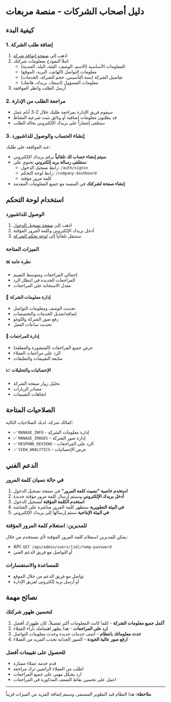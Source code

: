 # دليل أصحاب الشركات - منصة مربعات

## كيفية البدء

### 1. إضافة طلب الشركة
1. اذهب إلى [صفحة إضافة شركة](/add-company)
2. املأ النموذج بمعلومات شركتك:
   - المعلومات الأساسية (الاسم، الوصف، الفئة، البلد، المدينة)
   - معلومات التواصل (الهاتف، البريد، الموقع)
   - تفاصيل الشركة (سنة التأسيس، حجم الشركة، الخدمات)
   - معلومات المسؤول (اسمك، بريدك، هاتفك)
3. أرسل الطلب واتظر الموافقة

### 2. مراجعة الطلب من الإدارة
- سيقوم فريق الإدارة بمراجعة طلبك خلال 2-3 أيام عمل
- قد يطلبون معلومات إضافية أو وثائق تثبت شرعية النشاط
- ستتلقى إشعاراً على بريدك الإلكتروني بحالة الطلب

### 3. إنشاء الحساب والوصول للداشبورد
عند الموافقة على طلبك:
- **سيتم إنشاء حساب لك تلقائياً** برقم بريدك الإلكتروني
- **ستتلقى رسالة بريد إلكتروني** تحتوي على:
  - رابط تسجيل الدخول: `/auth/signin`
  - رابط لوحة التحكم: `/company-dashboard`
  - كلمة مرور مؤقتة
- **إنشاء صفحة لشركتك** في المنصة مع جميع المعلومات المقدمة

## استخدام لوحة التحكم

### الوصول للداشبورد
1. اذهب إلى [صفحة تسجيل الدخول](/auth/signin)
2. أدخل بريدك الإلكتروني وكلمة المرور المؤقتة
3. ستنتقل تلقائياً إلى [لوحة تحكم الشركة](/company-dashboard)

### الميزات المتاحة

#### 📊 نظرة عامة
- إجمالي المراجعات ومتوسط التقييم
- المراجعات الجديدة في انتظار الرد
- معدل الاستجابة على المراجعات

#### 🏢 إدارة معلومات الشركة
- تحديث الوصف ومعلومات التواصل
- إضافة/تعديل الخدمات والتخصصات
- رفع صور الشركة واللوغو
- تحديث ساعات العمل

#### 💬 إدارة المراجعات
- عرض جميع المراجعات (المنشورة والمعلقة)
- الرد على مراجعات العملاء
- متابعة التقييمات والتعليقات

#### 📈 الإحصائيات والتحليلات
- تحليل زوار صفحة الشركة
- مصادر الزيارات
- اتجاهات التقييمات

## الصلاحيات المتاحة

كمالك شركة، لديك الصلاحيات التالية:
- ✅ `MANAGE_INFO` - إدارة معلومات الشركة
- ✅ `MANAGE_IMAGES` - إدارة صور الشركة
- ✅ `RESPOND_REVIEWS` - الرد على المراجعات
- ✅ `VIEW_ANALYTICS` - عرض الإحصائيات

## الدعم الفني

### في حالة نسيان كلمة المرور
1. **استخدم خاصية "نسيت كلمة المرور"** في صفحة تسجيل الدخول
2. **أدخل بريدك الإلكتروني** وسيتم إرسال كلمة مرور مؤقتة جديدة
3. **استخدم الكلمة المؤقتة** لتسجيل الدخول
4. **في البيئة التطويرية** ستظهر كلمة المرور مباشرة على الشاشة
5. **في البيئة الإنتاجية** ستتم إرسالها إلى بريدك الإلكتروني

### للمديرين: استعلام كلمة المرور المؤقتة
يمكن للمديرين استعلام كلمة المرور المؤقتة لأي مستخدم من خلال:
- API: `GET /api/admin/users/[id]/temp-password`
- أو التواصل مع فريق الدعم الفني

### للمساعدة والاستفسارات
- تواصل مع فريق الدعم من خلال الموقع
- أو أرسل بريد إلكتروني لفريق الإدارة

## نصائح مهمة

### لتحسين ظهور شركتك
1. **أكمل جميع معلومات الشركة** - كلما كانت المعلومات أكثر تفصيلاً، كان ظهورك أفضل
2. **ارد على المراجعات** - هذا يظهر اهتمامك بآراء العملاء
3. **حدث معلوماتك بانتظام** - أضف خدمات جديدة وحدث معلومات التواصل
4. **ارفع صور عالية الجودة** - الصور الجذابة تجذب المزيد من العملاء

### للحصول على تقييمات أفضل
- قدم خدمة عملاء ممتازة
- اطلب من العملاء الراضين ترك مراجعة
- ارد بشكل مهني على جميع المراجعات
- اعمل على تحسين نقاط الضعف المذكورة في المراجعات

---

**ملاحظة:** هذا النظام قيد التطوير المستمر، وسيتم إضافة المزيد من الميزات قريباً.
